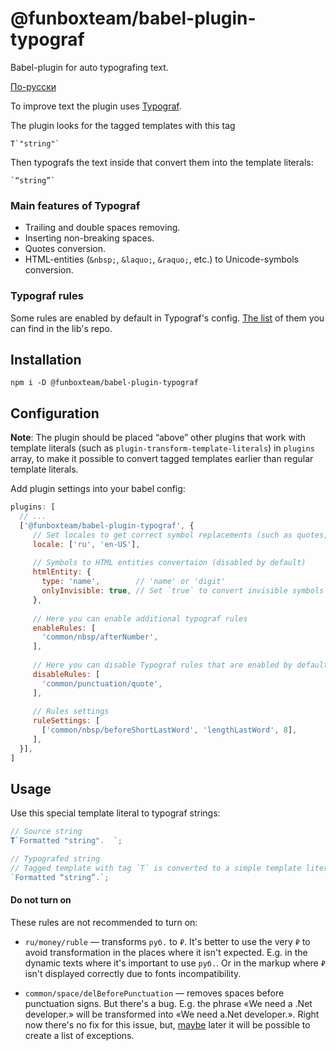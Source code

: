 # @funboxteam/babel-plugin-typograf

Babel-plugin for auto typografing text.

[По-русски](./README.ru.md)

To improve text the plugin uses [Typograf](https://github.com/typograf/typograf). 

The plugin looks for the tagged templates with this tag

```
T`"string"`
```

Then typografs the text inside that convert them into the template literals:

```
`“string”`
``` 

### Main features of Typograf

* Trailing and double spaces removing.
* Inserting non-breaking spaces.
* Quotes conversion.
* HTML-entities (`&nbsp;`, `&laquo;`, `&raquo;`, etc.) to Unicode-symbols conversion.

### Typograf rules

Some rules are enabled by default in Typograf's config. 
[The list](https://github.com/typograf/typograf/blob/dev/docs/RULES.ru.md) of them you can find in the lib's repo.

## Installation

`npm i -D @funboxteam/babel-plugin-typograf`

## Configuration 

**Note**:
The plugin should be placed “above” other plugins that work with template literals (such as `plugin-transform-template-literals`) in `plugins` array, to make it possible to convert tagged templates earlier than regular template literals.

Add plugin settings into your babel config:

```js
plugins: [
  // ...
  ['@funboxteam/babel-plugin-typograf', {
     // Set locales to get correct symbol replacements (such as quotes, dashes, etc.)
     locale: ['ru', 'en-US'],
     
     // Symbols to HTML entities convertaion (disabled by default)
     htmlEntity: {
       type: 'name',        // 'name' or 'digit'
       onlyInvisible: true, // Set `true` to convert invisible symbols only
     },
     
     // Here you can enable additional typograf rules
     enableRules: [
       'common/nbsp/afterNumber',
     ],
     
     // Here you can disable Typograf rules that are enabled by default
     disableRules: [
       'common/punctuation/quote',
     ],
     
     // Rules settings
     ruleSettings: [
       ['common/nbsp/beforeShortLastWord', 'lengthLastWord', 8],
     ],
  }],
]
```

## Usage

Use this special template literal to typograf strings:

```js
// Source string
T`Formatted "string".  `;

// Typografed string
// Tagged template with tag `T` is converted to a simple template literal
`Formatted “string”.`;
```

#### Do not turn on

These rules are not recommended to turn on:

* `ru/money/ruble` — transforms `руб.` to `₽`. It's better to use the very `₽` to avoid transformation in the places where it isn't expected. E.g. in the dynamic texts where it's important to use `руб.`. Or in the markup where `₽` isn't displayed correctly due to fonts incompatibility.

* `common/space/delBeforePunctuation` — removes spaces before punctuation signs. But there's a bug. E.g. the phrase «We need a .Net developer.» will be transformed into «We need a.Net developer.». Right now there's no fix for this issue, but, [maybe](https://github.com/typograf/typograf/issues/312) later it will be possible to create a list of exceptions.
